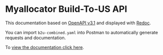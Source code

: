 # Myallocator Build-To-US API

This documentation based on [OpenAPI v3.1](https://spec.openapis.org/oas/v3.1.0)
and displayed with [Redoc](https://github.com/Redocly/redoc).

You can import `b2u-combined.yaml` into Postman to automatically generate
requests and documentation.

To [view the documentation click here](http://myallocator.github.io/build2us-apidocs/index.html).
